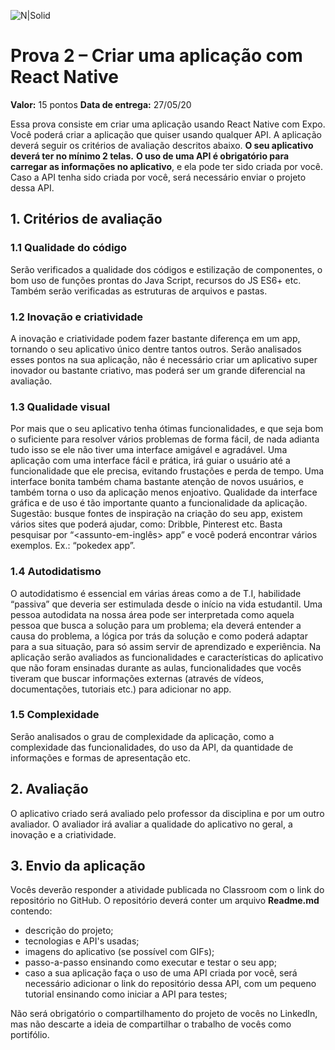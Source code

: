![N|Solid](https://iftmituiutaba.com.br/img/logo_horizontal.png)

# Prova 2 – Criar uma aplicação com React Native


**Valor:**  15 pontos 
**Data de entrega:** 27/05/20

Essa prova consiste em criar uma aplicação usando React Native com Expo. Você poderá criar a aplicação que quiser usando qualquer API. A aplicação deverá seguir os critérios de avaliação descritos abaixo. **O seu aplicativo deverá ter no mínimo 2 telas.**
**O uso de uma API é obrigatório para carregar as informações no aplicativo**, e ela pode ter sido criada por você. Caso a API tenha sido criada por você, será necessário enviar o projeto dessa API.

## 1. Critérios de avaliação

### 1.1 Qualidade do código
Serão verificados a qualidade dos códigos e estilização de componentes, o bom uso de funções prontas do Java Script, recursos do JS ES6+ etc. Também serão verificadas as estruturas de arquivos e pastas.

### 1.2 Inovação e criatividade
A inovação e criatividade podem fazer bastante diferença em um app, tornando o seu aplicativo único dentre tantos outros.  Serão analisados esses pontos na sua aplicação, não é necessário criar um aplicativo super inovador ou bastante criativo, mas poderá ser um grande diferencial na avaliação.

### 1.3 Qualidade visual
Por mais que o seu aplicativo tenha ótimas funcionalidades, e que seja bom o suficiente para resolver vários problemas de forma fácil, de nada adianta tudo isso se ele não tiver uma interface amigável e agradável. Uma aplicação com uma interface fácil e prática, irá guiar o usuário até a funcionalidade que ele precisa, evitando frustações e perda de tempo. Uma interface bonita também chama bastante atenção de novos usuários, e também torna o uso da aplicação menos enjoativo. Qualidade da interface gráfica e de uso é tão importante quanto a funcionalidade da aplicação. 
Sugestão: busque fontes de inspiração na criação do seu app, existem vários sites que poderá ajudar, como: Dribble, Pinterest etc. Basta pesquisar por “<assunto-em-inglês> app” e você poderá encontrar vários exemplos. Ex.: “pokedex app”.

### 1.4 Autodidatismo
O autodidatismo é essencial em várias áreas como a de T.I, habilidade “passiva” que deveria ser estimulada desde o início na vida estudantil. Uma pessoa autodidata na nossa área pode ser interpretada como aquela pessoa que busca a solução para um problema; ela deverá entender a causa do problema, a lógica por trás da solução e como poderá adaptar para a sua situação, para só assim servir de aprendizado e experiência.
Na aplicação serão avaliados as funcionalidades e características do aplicativo que não foram ensinadas durante as aulas, funcionalidades que vocês tiveram que buscar informações externas (através de vídeos, documentações, tutoriais etc.) para adicionar no app.

### 1.5 Complexidade
Serão analisados o grau de complexidade da aplicação, como a complexidade das funcionalidades, do uso da API, da quantidade de informações e formas de apresentação etc.

## 2. Avaliação
O aplicativo criado será avaliado pelo professor da disciplina e por um outro avaliador. O avaliador irá avaliar a qualidade do aplicativo no geral, a inovação e a criatividade.

## 3. Envio da aplicação
Vocês deverão responder a atividade publicada no Classroom com o link do repositório no GitHub. O repositório deverá conter um arquivo **Readme.md** contendo:
- descrição do projeto;
- tecnologias e API's usadas;
- imagens do aplicativo (se possível com GIFs);
- passo-a-passo ensinando como executar e testar o seu app;
- caso a sua aplicação faça o uso de uma API criada por você, será necessário adicionar o link do repositório dessa API, com um pequeno tutorial ensinando como iniciar a API para testes;

Não será obrigatório o compartilhamento do projeto de vocês no LinkedIn, mas não descarte a ideia de compartilhar o trabalho de vocês como portifólio.
